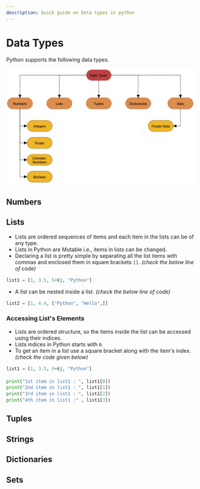 ```yaml
---
description: Quick guide on Data types in python
---
```


# Data Types

Python supports the following data types.

![Data Types in Python](.gitbook/assets/screenshot-2020-12-15-at-10.31.27-am.png)

## Numbers

## Lists

* Lists are ordered sequences of items and each item in the lists can be of any type.
* Lists in Python are Mutable i.e., items in lists can be changed.
* Declaring a list is pretty simple by separating all the list items with commas and enclosed them in square brackets `[]`.  _\(check the below line of code\)_

```python
list1 = [1, 3.5, 5+6j, "Python"]
```

* A list can be nested inside a list. _\(check the below line of code\)_

```python
list2 = [1, 4.4, ["Python", "Hello",]]
```

### Accessing List's Elements 

* Lists are ordered structure, so the items inside the list can be accessed using their indices.
* Lists indices in Python starts with `0`.  
* To get an item in a list use a square bracket along with the item's index. _\(check the code given below\)_

```python
list1 = [1, 3.5, 5+6j, "Python"]

print("1st item in list1 : ", list1[0])
print("2nd item in list1 : ", list1[1])
print("3rd item in list1 : ", list1[2])
print("4th item in list1 :" , list1[3])
```



## Tuples

## Strings

## Dictionaries

## Sets



























